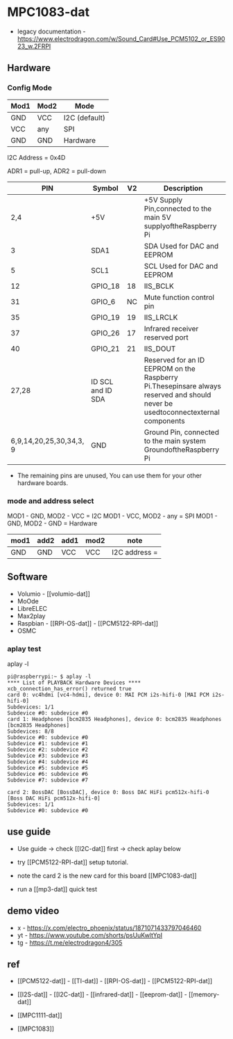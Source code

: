 
# MPC1083-dat 

- legacy documentation - https://www.electrodragon.com/w/Sound_Card#Use_PCM5102_or_ES9023_w.2FRPI


## Hardware 

### Config Mode 

| Mod1 | Mod2 | Mode           |
| ---- | ---- | -------------- |
| GND  | VCC  | I2C  (default) |
| VCC  | any  | SPI            |
| GND  | GND  | Hardware       |

I2C Address = 0x4D 



ADR1 = pull-up, ADR2 = pull-down 


| PIN                     | Symbol            | V2  | Description                                                                                                                     |
| ----------------------- | ----------------- | --- | ------------------------------------------------------------------------------------------------------------------------------- |
| 2,4                     | +5V               |     | +5V Supply Pin,connected to the main 5V supplyoftheRaspberry Pi                                                                 |
| 3                       | SDA1              |     | SDA Used for DAC and EEPROM                                                                                                     |
| 5                       | SCL1              |     | SCL Used for DAC and EEPROM                                                                                                     |
| 12                      | GPIO_18           | 18  | IIS_BCLK                                                                                                                        |
| 31                      | GPIO_6            | NC  | Mute function control pin                                                                                                       |
| 35                      | GPIO_19           | 19  | IIS_LRCLK                                                                                                                       |
| 37                      | GPIO_26           | 17  | Infrared receiver reserved port                                                                                                 |
| 40                      | GPIO_21           | 21  | IIS_DOUT                                                                                                                        |
| 27,28                   | ID SCL and ID SDA |     | Reserved for an ID EEPROM on the Raspberry Pi.Thesepinsare always reserved and should never be usedtoconnectexternal components |
| 6,9,14,20,25,30,34,3, 9 | GND               |     | Ground Pin, connected to the main system GroundoftheRaspberry Pi                                                                |


* The remaining pins are unused, You can use them for your other hardware boards.

### mode and address select

MOD1 - GND, MOD2 - VCC = I2C
MOD1 - VCC, MOD2 - any   = SPI
MOD1 - GND, MOD2 - GND = Hardware

| mod1 | add2 | add1 | mod2 | note          |
| ---- | ---- | ---- | ---- | ------------- |
| GND  | GND  | VCC  | VCC  | I2C address = |


## Software 

- Volumio - [[volumio-dat]]
- MoOde
- LibreELEC
- Max2play
- Raspbian - [[RPI-OS-dat]] - [[PCM5122-RPI-dat]]
- OSMC



### aplay test 

aplay -l

    pi@raspberrypi:~ $ aplay -l
    **** List of PLAYBACK Hardware Devices ****
    xcb_connection_has_error() returned true
    card 0: vc4hdmi [vc4-hdmi], device 0: MAI PCM i2s-hifi-0 [MAI PCM i2s-hifi-0]
    Subdevices: 1/1
    Subdevice #0: subdevice #0
    card 1: Headphones [bcm2835 Headphones], device 0: bcm2835 Headphones [bcm2835 Headphones]
    Subdevices: 8/8
    Subdevice #0: subdevice #0
    Subdevice #1: subdevice #1
    Subdevice #2: subdevice #2
    Subdevice #3: subdevice #3
    Subdevice #4: subdevice #4
    Subdevice #5: subdevice #5
    Subdevice #6: subdevice #6
    Subdevice #7: subdevice #7

    card 2: BossDAC [BossDAC], device 0: Boss DAC HiFi pcm512x-hifi-0 [Boss DAC HiFi pcm512x-hifi-0]
    Subdevices: 1/1
    Subdevice #0: subdevice #0

## use guide 

- Use guide -> check [[I2C-dat]] first -> check aplay below 

- try [[PCM5122-RPI-dat]] setup tutorial. 

- note the card 2 is the new card for this board [[MPC1083-dat]]

- run a [[mp3-dat]] quick test 

## demo video 

- x  - https://x.com/electro_phoenix/status/1871071433797046460
- yt - https://www.youtube.com/shorts/psUuKwltYpI
- tg - https://t.me/electrodragon4/305

## ref 

- [[PCM5122-dat]] - [[TI-dat]] - [[RPI-OS-dat]] - [[PCM5122-RPI-dat]]

- [[I2S-dat]] - [[I2C-dat]] - [[infrared-dat]] - [[eeprom-dat]] - [[memory-dat]]

- [[MPC1111-dat]]

- [[MPC1083]]